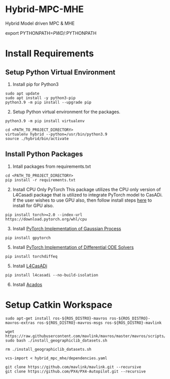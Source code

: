 # Hybrid-MPC-MHE
Hybrid Model driven MPC & MHE

export PYTHONPATH=$PWD/:$PYTHONPATH

# Install Requirements

## Setup Python Virtual Environment
1. Install pip for Python3
```
sudo apt update
sudo apt install -y python3-pip
python3.9 -m pip install --upgrade pip
```

2. Setup Python virtual environment for the packages. 
```
python3.9 -m pip install virtualenv

cd <PATH_TO_PROJECT_DIRECTORY>
virtualenv hybrid --python=/usr/bin/python3.9
source ./hybrid/bin/activate
```

## Install Python Packages
1. Intall packages from requirements.txt
```
cd <PATH_TO_PROJECT_DIRECTORY>
pip install -r requirements.txt
```

2. Install CPU Only PyTorch
This package utilizes the CPU only version of L4Casadi package that is utilized to integrate PyTorch model to CasADi. If the user wishes to use GPU also, then follow install steps [here](https://github.com/Tim-Salzmann/l4casadi) to install for GPU also.

```
pip install torch>=2.0 --index-url https://download.pytorch.org/whl/cpu
```

3. Install [PyTorch Implementation of Gaussian Process](https://gpytorch.ai/)

```
pip install gpytorch
```

5. Install [PyTorch Implementation of Differential ODE Solvers](https://github.com/rtqichen/torchdiffeq)
```
pip install torchdiffeq
```

5. Install [L4CasADi](https://github.com/Tim-Salzmann/l4casadi)
```
pip install l4casadi --no-build-isolation
```

6. Install [Acados](https://docs.acados.org/index.html)

# Setup Catkin Workspace

```
sudo apt-get install ros-${ROS_DISTRO}-mavros ros-${ROS_DISTRO}-mavros-extras ros-${ROS_DISTRO}-mavros-msgs ros-${ROS_DISTRO}-mavlink
```

```
wget https://raw.githubusercontent.com/mavlink/mavros/master/mavros/scripts/install_geographiclib_datasets.sh
sudo bash ./install_geographiclib_datasets.sh
```

```
rm ./install_geographiclib_datasets.sh
```

```
vcs-import < hybrid_mpc_mhe/dependencies.yaml

git clone https://github.com/mavlink/mavlink.git --recursive
git clone https://github.com/PX4/PX4-Autopilot.git --recursive
```
